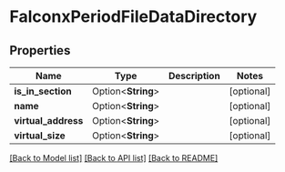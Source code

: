 # FalconxPeriodFileDataDirectory

## Properties

Name | Type | Description | Notes
------------ | ------------- | ------------- | -------------
**is_in_section** | Option<**String**> |  | [optional]
**name** | Option<**String**> |  | [optional]
**virtual_address** | Option<**String**> |  | [optional]
**virtual_size** | Option<**String**> |  | [optional]

[[Back to Model list]](../README.md#documentation-for-models) [[Back to API list]](../README.md#documentation-for-api-endpoints) [[Back to README]](../README.md)


